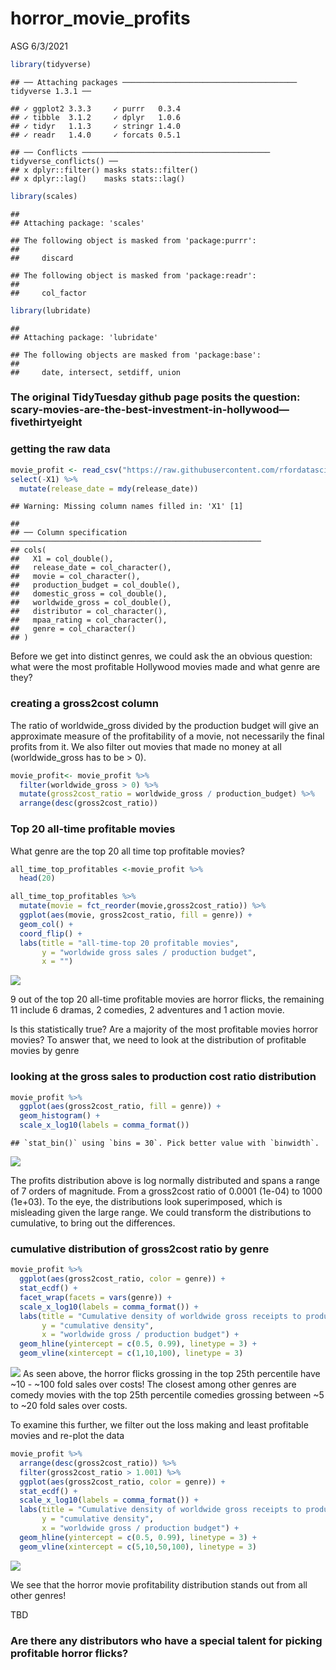 horror\_movie\_profits
================
ASG
6/3/2021

``` r
library(tidyverse)
```

    ## ── Attaching packages ─────────────────────────────────────── tidyverse 1.3.1 ──

    ## ✓ ggplot2 3.3.3     ✓ purrr   0.3.4
    ## ✓ tibble  3.1.2     ✓ dplyr   1.0.6
    ## ✓ tidyr   1.1.3     ✓ stringr 1.4.0
    ## ✓ readr   1.4.0     ✓ forcats 0.5.1

    ## ── Conflicts ────────────────────────────────────────── tidyverse_conflicts() ──
    ## x dplyr::filter() masks stats::filter()
    ## x dplyr::lag()    masks stats::lag()

``` r
library(scales)
```

    ## 
    ## Attaching package: 'scales'

    ## The following object is masked from 'package:purrr':
    ## 
    ##     discard

    ## The following object is masked from 'package:readr':
    ## 
    ##     col_factor

``` r
library(lubridate)
```

    ## 
    ## Attaching package: 'lubridate'

    ## The following objects are masked from 'package:base':
    ## 
    ##     date, intersect, setdiff, union

### The original TidyTuesday github page posits the question: scary-movies-are-the-best-investment-in-hollywood—fivethirtyeight

### getting the raw data

``` r
movie_profit <- read_csv("https://raw.githubusercontent.com/rfordatascience/tidytuesday/2e9bd5a67e09b14d01f616b00f7f7e0931515d24/data/2018/2018-10-23/movie_profit.csv") %>% 
select(-X1) %>% 
  mutate(release_date = mdy(release_date))
```

    ## Warning: Missing column names filled in: 'X1' [1]

    ## 
    ## ── Column specification ────────────────────────────────────────────────────────
    ## cols(
    ##   X1 = col_double(),
    ##   release_date = col_character(),
    ##   movie = col_character(),
    ##   production_budget = col_double(),
    ##   domestic_gross = col_double(),
    ##   worldwide_gross = col_double(),
    ##   distributor = col_character(),
    ##   mpaa_rating = col_character(),
    ##   genre = col_character()
    ## )

Before we get into distinct genres, we could ask the an obvious
question: what were the most profitable Hollywood movies made and what
genre are they?

### creating a gross2cost column

The ratio of worldwide\_gross divided by the production budget will give
an approximate measure of the profitability of a movie, not necessarily
the final profits from it. We also filter out movies that made no money
at all (worldwide\_gross has to be &gt; 0).

``` r
movie_profit<- movie_profit %>%
  filter(worldwide_gross > 0) %>% 
  mutate(gross2cost_ratio = worldwide_gross / production_budget) %>% 
  arrange(desc(gross2cost_ratio))
```

### Top 20 all-time profitable movies

What genre are the top 20 all time top profitable movies?

``` r
all_time_top_profitables <-movie_profit %>% 
  head(20)
```

``` r
all_time_top_profitables %>% 
  mutate(movie = fct_reorder(movie,gross2cost_ratio)) %>% 
  ggplot(aes(movie, gross2cost_ratio, fill = genre)) + 
  geom_col() +
  coord_flip() +
  labs(title = "all-time-top 20 profitable movies",
       y = "worldwide gross sales / production budget",
       x = "")
```

![](horror_movie_profits_files/figure-gfm/unnamed-chunk-5-1.png)<!-- -->

9 out of the top 20 all-time profitable movies are horror flicks, the
remaining 11 include 6 dramas, 2 comedies, 2 adventures and 1 action
movie.

Is this statistically true? Are a majority of the most profitable movies
horror movies? To answer that, we need to look at the distribution of
profitable movies by genre

### looking at the gross sales to production cost ratio distribution

``` r
movie_profit %>% 
  ggplot(aes(gross2cost_ratio, fill = genre)) +
  geom_histogram() +
  scale_x_log10(labels = comma_format())
```

    ## `stat_bin()` using `bins = 30`. Pick better value with `binwidth`.

![](horror_movie_profits_files/figure-gfm/unnamed-chunk-6-1.png)<!-- -->

The profits distribution above is log normally distributed and spans a
range of 7 orders of magnitude. From a gross2cost ratio of 0.0001
(1e-04) to 1000 (1e+03). To the eye, the distributions look
superimposed, which is misleading given the large range. We could
transform the distributions to cumulative, to bring out the differences.

### cumulative distribution of gross2cost ratio by genre

``` r
movie_profit %>% 
  ggplot(aes(gross2cost_ratio, color = genre)) +
  stat_ecdf() +
  facet_wrap(facets = vars(genre)) +
  scale_x_log10(labels = comma_format()) +
  labs(title = "Cumulative density of worldwide gross receipts to production costs by genre",
       y = "cumulative density",
       x = "worldwide gross / production budget") +
  geom_hline(yintercept = c(0.5, 0.99), linetype = 3) +
  geom_vline(xintercept = c(1,10,100), linetype = 3)
```

![](horror_movie_profits_files/figure-gfm/unnamed-chunk-7-1.png)<!-- -->
As seen above, the horror flicks grossing in the top 25th percentile
have \~10 - \~100 fold sales over costs! The closest among other genres
are comedy movies with the top 25th percentile comedies grossing between
\~5 to \~20 fold sales over costs.

To examine this further, we filter out the loss making and least
profitable movies and re-plot the data

``` r
movie_profit %>% 
  arrange(desc(gross2cost_ratio)) %>% 
  filter(gross2cost_ratio > 1.001) %>% 
  ggplot(aes(gross2cost_ratio, color = genre)) +
  stat_ecdf() +
  scale_x_log10(labels = comma_format()) +
  labs(title = "Cumulative density of worldwide gross receipts to production costs by genre",
       y = "cumulative density",
       x = "worldwide gross / production budget") +
  geom_hline(yintercept = c(0.5, 0.99), linetype = 3) +
  geom_vline(xintercept = c(5,10,50,100), linetype = 3)
```

![](horror_movie_profits_files/figure-gfm/unnamed-chunk-8-1.png)<!-- -->

We see that the horror movie profitability distribution stands out from
all other genres!

TBD

### Are there any distributors who have a special talent for picking profitable horror flicks?
